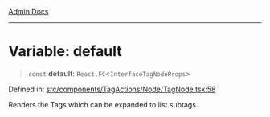 [Admin Docs](/)

---

# Variable: default

> `const` **default**: `React.FC`\<`InterfaceTagNodeProps`\>

Defined in: [src/components/TagActions/Node/TagNode.tsx:58](https://github.com/PalisadoesFoundation/talawa-admin/blob/main/src/components/TagActions/Node/TagNode.tsx#L58)

Renders the Tags which can be expanded to list subtags.
